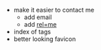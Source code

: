 - make it easier to contact me
  - add email
  - add [rel=me](http://indiewebcamp.com/How_to_set_up_web_sign-in_on_your_own_domain)
- index of tags
- better looking favicon
